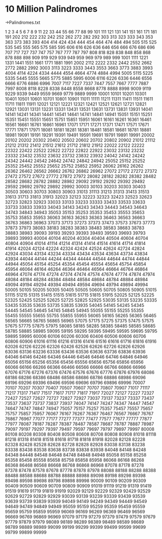 # 10 Million Palindromes
->Palindromes.txt

1
2
3
4
5
6
7
8
9
11
22
33
44
55
66
77
88
99
101
111
121
131
141
151
161
171
181
191
202
212
222
232
242
252
262
272
282
292
303
313
323
333
343
353
363
373
383
393
404
414
424
434
444
454
464
474
484
494
505
515
525
535
545
555
565
575
585
595
606
616
626
636
646
656
666
676
686
696
707
717
727
737
747
757
767
777
787
797
808
818
828
838
848
858
868
878
888
898
909
919
929
939
949
959
969
979
989
999
1001
1111
1221
1331
1441
1551
1661
1771
1881
1991
2002
2112
2222
2332
2442
2552
2662
2772
2882
2992
3003
3113
3223
3333
3443
3553
3663
3773
3883
3993
4004
4114
4224
4334
4444
4554
4664
4774
4884
4994
5005
5115
5225
5335
5445
5555
5665
5775
5885
5995
6006
6116
6226
6336
6446
6556
6666
6776
6886
6996
7007
7117
7227
7337
7447
7557
7667
7777
7887
7997
8008
8118
8228
8338
8448
8558
8668
8778
8888
8998
9009
9119
9229
9339
9449
9559
9669
9779
9889
9999
10001
10101
10201
10301
10401
10501
10601
10701
10801
10901
11011
11111
11211
11311
11411
11511
11611
11711
11811
11911
12021
12121
12221
12321
12421
12521
12621
12721
12821
12921
13031
13131
13231
13331
13431
13531
13631
13731
13831
13931
14041
14141
14241
14341
14441
14541
14641
14741
14841
14941
15051
15151
15251
15351
15451
15551
15651
15751
15851
15951
16061
16161
16261
16361
16461
16561
16661
16761
16861
16961
17071
17171
17271
17371
17471
17571
17671
17771
17871
17971
18081
18181
18281
18381
18481
18581
18681
18781
18881
18981
19091
19191
19291
19391
19491
19591
19691
19791
19891
19991
20002
20102
20202
20302
20402
20502
20602
20702
20802
20902
21012
21112
21212
21312
21412
21512
21612
21712
21812
21912
22022
22122
22222
22322
22422
22522
22622
22722
22822
22922
23032
23132
23232
23332
23432
23532
23632
23732
23832
23932
24042
24142
24242
24342
24442
24542
24642
24742
24842
24942
25052
25152
25252
25352
25452
25552
25652
25752
25852
25952
26062
26162
26262
26362
26462
26562
26662
26762
26862
26962
27072
27172
27272
27372
27472
27572
27672
27772
27872
27972
28082
28182
28282
28382
28482
28582
28682
28782
28882
28982
29092
29192
29292
29392
29492
29592
29692
29792
29892
29992
30003
30103
30203
30303
30403
30503
30603
30703
30803
30903
31013
31113
31213
31313
31413
31513
31613
31713
31813
31913
32023
32123
32223
32323
32423
32523
32623
32723
32823
32923
33033
33133
33233
33333
33433
33533
33633
33733
33833
33933
34043
34143
34243
34343
34443
34543
34643
34743
34843
34943
35053
35153
35253
35353
35453
35553
35653
35753
35853
35953
36063
36163
36263
36363
36463
36563
36663
36763
36863
36963
37073
37173
37273
37373
37473
37573
37673
37773
37873
37973
38083
38183
38283
38383
38483
38583
38683
38783
38883
38983
39093
39193
39293
39393
39493
39593
39693
39793
39893
39993
40004
40104
40204
40304
40404
40504
40604
40704
40804
40904
41014
41114
41214
41314
41414
41514
41614
41714
41814
41914
42024
42124
42224
42324
42424
42524
42624
42724
42824
42924
43034
43134
43234
43334
43434
43534
43634
43734
43834
43934
44044
44144
44244
44344
44444
44544
44644
44744
44844
44944
45054
45154
45254
45354
45454
45554
45654
45754
45854
45954
46064
46164
46264
46364
46464
46564
46664
46764
46864
46964
47074
47174
47274
47374
47474
47574
47674
47774
47874
47974
48084
48184
48284
48384
48484
48584
48684
48784
48884
48984
49094
49194
49294
49394
49494
49594
49694
49794
49894
49994
50005
50105
50205
50305
50405
50505
50605
50705
50805
50905
51015
51115
51215
51315
51415
51515
51615
51715
51815
51915
52025
52125
52225
52325
52425
52525
52625
52725
52825
52925
53035
53135
53235
53335
53435
53535
53635
53735
53835
53935
54045
54145
54245
54345
54445
54545
54645
54745
54845
54945
55055
55155
55255
55355
55455
55555
55655
55755
55855
55955
56065
56165
56265
56365
56465
56565
56665
56765
56865
56965
57075
57175
57275
57375
57475
57575
57675
57775
57875
57975
58085
58185
58285
58385
58485
58585
58685
58785
58885
58985
59095
59195
59295
59395
59495
59595
59695
59795
59895
59995
60006
60106
60206
60306
60406
60506
60606
60706
60806
60906
61016
61116
61216
61316
61416
61516
61616
61716
61816
61916
62026
62126
62226
62326
62426
62526
62626
62726
62826
62926
63036
63136
63236
63336
63436
63536
63636
63736
63836
63936
64046
64146
64246
64346
64446
64546
64646
64746
64846
64946
65056
65156
65256
65356
65456
65556
65656
65756
65856
65956
66066
66166
66266
66366
66466
66566
66666
66766
66866
66966
67076
67176
67276
67376
67476
67576
67676
67776
67876
67976
68086
68186
68286
68386
68486
68586
68686
68786
68886
68986
69096
69196
69296
69396
69496
69596
69696
69796
69896
69996
70007
70107
70207
70307
70407
70507
70607
70707
70807
70907
71017
71117
71217
71317
71417
71517
71617
71717
71817
71917
72027
72127
72227
72327
72427
72527
72627
72727
72827
72927
73037
73137
73237
73337
73437
73537
73637
73737
73837
73937
74047
74147
74247
74347
74447
74547
74647
74747
74847
74947
75057
75157
75257
75357
75457
75557
75657
75757
75857
75957
76067
76167
76267
76367
76467
76567
76667
76767
76867
76967
77077
77177
77277
77377
77477
77577
77677
77777
77877
77977
78087
78187
78287
78387
78487
78587
78687
78787
78887
78987
79097
79197
79297
79397
79497
79597
79697
79797
79897
79997
80008
80108
80208
80308
80408
80508
80608
80708
80808
80908
81018
81118
81218
81318
81418
81518
81618
81718
81818
81918
82028
82128
82228
82328
82428
82528
82628
82728
82828
82928
83038
83138
83238
83338
83438
83538
83638
83738
83838
83938
84048
84148
84248
84348
84448
84548
84648
84748
84848
84948
85058
85158
85258
85358
85458
85558
85658
85758
85858
85958
86068
86168
86268
86368
86468
86568
86668
86768
86868
86968
87078
87178
87278
87378
87478
87578
87678
87778
87878
87978
88088
88188
88288
88388
88488
88588
88688
88788
88888
88988
89098
89198
89298
89398
89498
89598
89698
89798
89898
89998
90009
90109
90209
90309
90409
90509
90609
90709
90809
90909
91019
91119
91219
91319
91419
91519
91619
91719
91819
91919
92029
92129
92229
92329
92429
92529
92629
92729
92829
92929
93039
93139
93239
93339
93439
93539
93639
93739
93839
93939
94049
94149
94249
94349
94449
94549
94649
94749
94849
94949
95059
95159
95259
95359
95459
95559
95659
95759
95859
95959
96069
96169
96269
96369
96469
96569
96669
96769
96869
96969
97079
97179
97279
97379
97479
97579
97679
97779
97879
97979
98089
98189
98289
98389
98489
98589
98689
98789
98889
98989
99099
99199
99299
99399
99499
99599
99699
99799
99899
99999
